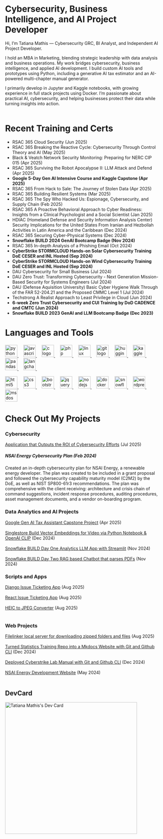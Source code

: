 # Cybersecurity, Business Intelligence, and AI Project Developer
Hi, I’m Tatiana Mathis — Cybersecurity GRC, BI Analyst, and Independent AI Project Developer.

I hold an MBA in Marketing, blending strategic leadership with data analysis and business operations. My work bridges cybersecurity, business intelligence, and applied AI development. I build custom AI tools and prototypes using Python, including a generative AI tax estimator and an AI-powered multi-chapter manual generator.

I primarily develop in Jupyter and Kaggle notebooks, with growing experience in full stack projects using Docker. I’m passionate about practical AI, cybersecurity, and helping businesses protect their data while turning insights into action. <br></br>

# Recent Training and Certs

* RSAC 365 Cloud Security (Jun 2025)
* RSAC 365 Breaking the Reactive Cycle: Cybersecurity Through Control Theory and AI (May 2025)
* Black & Veatch Network Security Monitoring: Preparing for NERC CIP 015  (Apr 2025)
* RSAC 365 Surviving the Robot Apocalypse II: LLM Attack and Defend (Apr 2025)
* **Google 5-Day Gen AI Intensive Course and Kaggle Capstone (Apr 2025)**
* RSAC 365 From Hack to Sale: The Journey of Stolen Data (Apr 2025)
* RSAC 365 Building Resilient Systems (Mar 2025)
* RSAC 365 The Spy Who Hacked Us: Espionage, Cybersecurity, and Supply Chain (Feb 2025)
* RSAC 365 A Proactive Behavioral Approach to Cyber Readiness: Insights from a Clinical Psychologist and a Social Scientist (Jan 2025)
* HDIAC (Homeland Defense and Security Information Analysis Center) Security Implications for the United States From Iranian and Hezbollah Activities in Latin America and the Caribbean (Dec 2024)
* RSAC 365 Securing Cyber-Physical Systems (Dec 2024)
* **Snowflake BUILD 2024 GenAI Bootcamp Badge (Nov 2024)**
* RSAC 365 In-depth Analysis of a Phishing Email (Oct 2024)
* **CyberStrike STORMCLOUD Hands-on Solar Cybersecurity Training DoE CESER and INL Hosted (Sep 2024)**
* **CyberStrike STORMCLOUD Hands-on Wind Cybersecurity Training DoE CESER and INL Hosted (Sep 2024)**
* DAU Cybersecurity for Small Business (Jul 2024)
* DAU Zero Trust: Transforming Cybersecurity - Next Generation Mission-Based Security for Systems Engineers (Jul 2024)
* DAU (Defense Aquisition University) Basic Cyber Hygiene Walk Through of the FAR 52-204.21 and the Proposed CMMC Level 1 (Jul 2024)
* Techstrong A Realist Approach to Least Privilege in Cloud (Jun 2024)
* **6-week Zero Trust Cybersecurity and CUI Training by DoD CADENCE and CMTC (Jun 2024)**
* **Snowflake BUILD 2023 GenAI and LLM Bootcamp Badge (Dec 2023)**

###

<h1 align="left">Languages and Tools</h2>

###

<div align="left">
  <a href="https://www.python.org" target="_blank" rel="noreferrer"><img src="https://cdn.jsdelivr.net/gh/devicons/devicon/icons/python/python-original.svg" height="40" alt="python logo"  />
  <img width="12" /></a>
  <a href="https://developer.mozilla.org/en-US/docs/Web/JavaScript" target="_blank" rel="noreferrer"><img src="https://cdn.jsdelivr.net/gh/devicons/devicon/icons/javascript/javascript-original.svg" height="40" alt="javascript logo"  />
  <img width="12" /></a>
  <a href="https://www.cprogramming.com/" target="_blank" rel="noreferrer"><img src="https://cdn.worldvectorlogo.com/logos/c-1.svg" height="40" alt="c logo"  />
  <img width="12" /></a>
  <a href="https://www.php.net" target="_blank" rel="noreferrer"><img src="https://cdn.jsdelivr.net/gh/devicons/devicon/icons/php/php-original.svg" height="40" alt="php logo"  />
  <img width="12" /></a>
  <a href="https://www.linux.org/" target="_blank" rel="noreferrer"><img src="https://cdn.jsdelivr.net/gh/devicons/devicon/icons/linux/linux-original.svg" height="40" alt="linux logo"  />
  <img width="12" /></a>
  <a href="https://git-scm.com/" target="_blank" rel="noreferrer"><img src="https://cdn.jsdelivr.net/gh/devicons/devicon/icons/git/git-original.svg" height="40" alt="git logo"  />
  <img width="12" /></a>
  <a href="https://huggingface.co/docs" target="_blank" rel="noreferrer"><img src="https://cdn.brandfetch.io/idGqKHD5xE/theme/dark/symbol.svg?c=1bxid64Mup7aczewSAYMX&t=1668516030712" height="40" alt="huggingface logo" />
  <img width="12" /></a>
  <a href="https://www.kaggle.com/docs" target="_blank" rel="noreferrer"><img src="https://cdn.jsdelivr.net/gh/devicons/devicon/icons/kaggle/kaggle-original.svg" height="40" alt="kaggle logo"  />
  <img width="12" /></a>
  <a href="https://pandas.pydata.org/" target="_blank" rel="noreferrer"><img src="https://cdn.jsdelivr.net/gh/devicons/devicon/icons/pandas/pandas-original.svg" height="40" alt="pandas logo"  />
  <img width="12" /></a>
  <a href="https://www.langchain.com/" target="_blank" rel="noreferrer"><img src="https://miro.medium.com/v2/resize:fit:1400/1*45ASSHV6mTi3AOvh_K3HOg.png" height="40" alt="langchain logo" />
  <img width="12" /></a>
<br></br>
  <a href="https://html.spec.whatwg.org/multipage/" target="_blank" rel="noreferrer"><img src="https://cdn.jsdelivr.net/gh/devicons/devicon/icons/html5/html5-original.svg" height="40" alt="html5 logo"  />
  <img width="12" /></a>
  <a href="https://www.w3schools.com/css/" target="_blank" rel="noreferrer"><img src="https://cdn.jsdelivr.net/gh/devicons/devicon/icons/css3/css3-original.svg" height="40" alt="css3 logo"  />
  <img width="12" /></a>
  <a href="https://getbootstrap.com" target="_blank" rel="noreferrer"><img src="https://cdn.jsdelivr.net/gh/devicons/devicon/icons/bootstrap/bootstrap-original.svg" height="40" alt="bootstrap logo"  />
  <img width="12" /></a>
  <a href="https://jquery.com/" target="_blank" rel="noreferrer"><img src="https://cdn.jsdelivr.net/gh/devicons/devicon/icons/jquery/jquery-original.svg" height="40" alt="jquery logo"  />
  <img width="12" /></a>
  <a href="https://nodejs.org" target="_blank" rel="noreferrer"><img src="https://cdn.jsdelivr.net/gh/devicons/devicon/icons/nodejs/nodejs-original.svg" height="40" alt="nodejs logo"  />
  <img width="12" /></a>
  <a href="https://www.docker.com/" target="_blank" rel="noreferrer"><img src="https://cdn.jsdelivr.net/gh/devicons/devicon/icons/docker/docker-original.svg" height="40" alt="docker logo"  />
  <img width="12" /></a>
  <a href="https://docs.snowflake.com/?_fsi=X5sf3F1j" target="_blank" rel="noreferrer"><img src="https://cdn.brandfetch.io/idJz-fGD_q/theme/dark/symbol.svg?c=1bxid64Mup7aczewSAYMX&t=1668517499361" height="40" alt="snowflake logo" />
  <img width="12" /></a>
  <a href="https://wordpress.org/download/" target="_blank" rel="noreferrer"><img src="https://cdn.worldvectorlogo.com/logos/wordpress-icon-1.svg" height="40" alt="wordpress logo"  />
  <img width="12" /></a>
  <a href="https://winworldpc.com/product/ms-dos/622" target="_blank" rel="noreferrer"><img src="https://cdn.jsdelivr.net/gh/devicons/devicon/icons/msdos/msdos-original.svg" height="40" alt="msdos logo"  /></a>
</div>

###

# Check Out My Projects
### Cybersecurity
[Application that Outputs the ROI of Cybersecurity Efforts](https://github.com/mindfultatiana/CybersecurityROI) (Jul 2025)
##### NSAI Energy Cybersecurity Plan (Feb 2024)
Created an in-depth cybersecurity plan for NSAI Energy, a renewable energy developer. The plan was created to be included in a grant proposal and followed the cybersecurity capability maturity model (C2M2) by the DoE, as well as NIST SP800-61r3 recommendations. The plan was comprehensive with the client receiving: architecture and crisis chain of command suggestions, incident response procedures, auditing procedures, asset management documents, and a vendor on-boarding program. 

### Data Analytics and AI Projects
[Google Gen AI Tax Assistant Capstone Project](https://github.com/mindfultatiana/GenAITaxAssistant) (Apr 2025) <br></br>
[Singlestore Build Vector Embeddings for Video via Python Notebook & OpenAI CLIP](https://github.com/mindfultatiana/Vector-Embeddings-for-Video) (Dec 2024) <br></br>
[Snowflake BUILD Day One Analytics LLM App with Streamlit](https://github.com/mindfultatiana/AnalystLLM) (Nov 2024) <br></br>
[Snowflake BUILD Day Two RAG based Chatbot that parses PDFs](https://github.com/mindfultatiana/RAG_CortexApp) (Nov 2024)

### Scripts and Apps
[Django Issue Ticketing App](https://github.com/mindfultatiana/djangoticketapp) (Aug 2025) <br></br>
[React Issue Ticketing App](https://github.com/mindfultatiana/issue-tracker) (Aug 2025) <br></br>
[HEIC to JPEG Converter](https://github.com/mindfultatiana/HEICtoJPEG) (Aug 2025)<br></br>

### Web Projects
[Filelinker local server for downloading zipped folders and files](https://github.com/mindfultatiana/filelinker) (Aug 2025) <br></br>
[Turned Statistics Training Repo into a Mkdocs Website with Git and Github CLI](https://mindfultatiana.github.io/NoBSstats/) (Dec 2024) <br></br>
[Deployed Cyberstrike Lab Manual with Git and Github CLI](https://mindfultatiana.github.io/cyberstrike_stormcloud/) (Dec 2024) <br></br>
[NSAI Energy Development Website](https://nsaienergydevelopment.com/) (May 2024) <br></br>

## DevCard
<a href="https://app.daily.dev/mindfultatiana"><img src="https://api.daily.dev/devcards/v2/4Ip0Wign9iPYa1xMGoscF.png?r=t7a&type=wide" width="432" alt="Tatiana Mathis's Dev Card"/></a>
